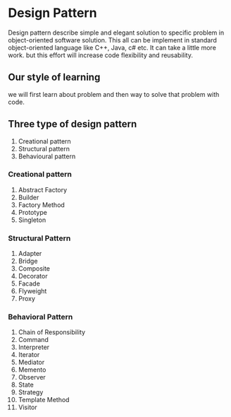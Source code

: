# Design Pattern

Design pattern describe simple and elegant solution to specific problem in object-oriented software solution.
This all can be implement in standard object-oriented language like C++, Java, c# etc.
It can take a little more work. but this effort will increase code flexibility and reusability.

## Our style of learning

we will first learn about problem and then way to solve that problem with code.

## Three type of design pattern

1. Creational pattern
1. Structural pattern
1. Behavioural pattern

### Creational pattern

1. Abstract Factory
1. Builder
1. Factory Method
1. Prototype
1. Singleton

### Structural Pattern

1. Adapter
1. Bridge
1. Composite
1. Decorator
1. Facade
1. Flyweight
1. Proxy

### Behavioral Pattern

1. Chain of Responsibility
1. Command
1. Interpreter
1. Iterator
1. Mediator
1. Memento
1. Observer
1. State
1. Strategy
1. Template Method
1. Visitor